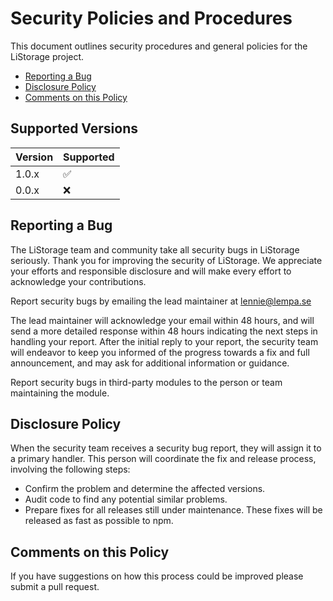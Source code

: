 # Security Policies and Procedures

This document outlines security procedures and general policies for the LiStorage project.

  * [Reporting a Bug](#reporting-a-bug)
  * [Disclosure Policy](#disclosure-policy)
  * [Comments on this Policy](#comments-on-this-policy)

## Supported Versions

| Version | Supported          |
| ------- | ------------------ |
| 1.0.x   | :white_check_mark: |
| 0.0.x   | :x:                |

## Reporting a Bug

The LiStorage team and community take all security bugs in LiStorage seriously.
Thank you for improving the security of LiStorage. We appreciate your efforts and
responsible disclosure and will make every effort to acknowledge your
contributions.

Report security bugs by emailing the lead maintainer at lennie@lempa.se

The lead maintainer will acknowledge your email within 48 hours, and will send a
more detailed response within 48 hours indicating the next steps in handling
your report. After the initial reply to your report, the security team will
endeavor to keep you informed of the progress towards a fix and full
announcement, and may ask for additional information or guidance.

Report security bugs in third-party modules to the person or team maintaining
the module.

## Disclosure Policy

When the security team receives a security bug report, they will assign it to a
primary handler. This person will coordinate the fix and release process,
involving the following steps:

  * Confirm the problem and determine the affected versions.
  * Audit code to find any potential similar problems.
  * Prepare fixes for all releases still under maintenance. These fixes will be
    released as fast as possible to npm.

## Comments on this Policy

If you have suggestions on how this process could be improved please submit a
pull request.
